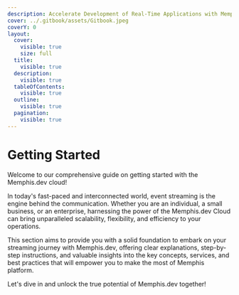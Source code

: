 ```yaml
---
description: Accelerate Development of Real-Time Applications with Memphis.dev Cloud
cover: ../.gitbook/assets/Gitbook.jpeg
coverY: 0
layout:
  cover:
    visible: true
    size: full
  title:
    visible: true
  description:
    visible: true
  tableOfContents:
    visible: true
  outline:
    visible: true
  pagination:
    visible: true
---
```


# Getting Started

Welcome to our comprehensive guide on getting started with the Memphis.dev cloud!&#x20;

In today's fast-paced and interconnected world, event streaming is the engine behind the communication. Whether you are an individual, a small business, or an enterprise, harnessing the power of the Memphis.dev Cloud can bring unparalleled scalability, flexibility, and efficiency to your operations.&#x20;

This section aims to provide you with a solid foundation to embark on your streaming journey with Memphis.dev, offering clear explanations, step-by-step instructions, and valuable insights into the key concepts, services, and best practices that will empower you to make the most of Memphis platform.&#x20;

Let's dive in and unlock the true potential of Memphis.dev together!

